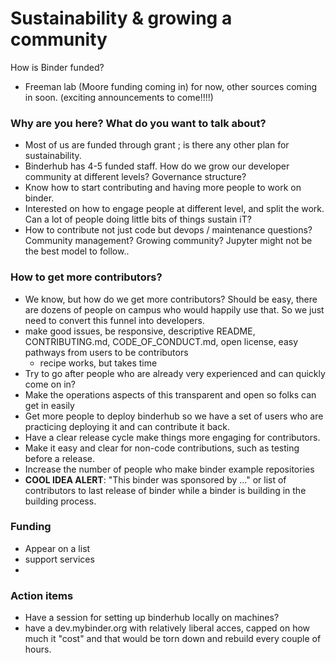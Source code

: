 # Sustainability & growing a community


How is Binder funded?
* Freeman lab (Moore funding coming in) for now, other sources coming in soon. (exciting announcements to come!!!!)

### Why are you here? What do you want to talk about?

* Most of us are funded through grant ; is there any other plan for sustainability. 
* Binderhub has 4-5 funded staff. How do we grow our developer community at different levels? Governance structure?
* Know how to start contributing and having more people to work on binder.
* Interested on how to engage people at different level, and split the work. Can a lot of people doing little bits of things sustain iT? 
* How to contribute not just code but devops / maintenance questions? Community management? Growing community? Jupyter might not be the best model to follow..



### How to get more contributors?

* We know, but how do we get more contributors? Should be easy, there are dozens of people on campus who would happily use that. So we just need to convert this funnel into developers.
* make good issues, be responsive, descriptive README, CONTRIBUTING.md, CODE_OF_CONDUCT.md, open license, easy pathways from users to be contributors
    * recipe works, but takes time
* Try to go after people who are already very experienced and can quickly come on in? 
* Make the operations aspects of this transparent and open so folks can get in easily
* Get more people to deploy binderhub so we have a set of users who are practicing deploying it and can contribute it back.
* Have a clear release cycle make things more engaging for contributors.
* Make it easy and clear for non-code contributions, such as testing before a release.
* Increase the number of people who make binder example repositories
* **COOL IDEA ALERT**: "This binder was sponsored by ..." or list of contributors to last release of binder while a binder is building in the building process.

### Funding

* Appear on a list
* support services
* 


### Action items

- Have a session for setting up binderhub locally on machines?
- have a dev.mybinder.org with relatively liberal acces, capped on how much it "cost" and that would be torn down and rebuild every couple of hours. 